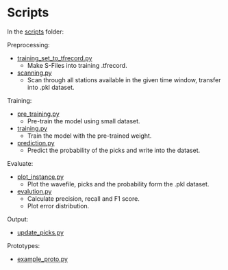 # Scripts

In the [scripts](scripts) folder:

Preprocessing:
 
- [training_set_to_tfrecord.py](preprocessing/trace_to_tfrecord.py)
  - Make S-Files into training .tfrecord.
- [scanning.py](preprocessing/scanning.py)
  - Scan through all stations available in the given time window, transfer into .pkl dataset.
  
Training:

- [pre_training.py](training/pre_train.py)
  - Pre-train the model using small dataset.
- [training.py](training/training.py)
  - Train the model with the pre-trained weight.
- [prediction.py](predict/predict.py)
  - Predict the probability of the picks and write into the dataset.

Evaluate:

- [plot_instance.py](evaluation/plot_instance.py)
  - Plot the wavefile, picks and the probability form the .pkl dataset.
- [evalution.py](evaluation/evalution.py)
  - Calculate precision, recall and F1 score.
  - Plot error distribution.

Output:

- [update_picks.py](output/update_picks.py)

Prototypes:

- [example_proto.py](prototypes/example_proto.py)